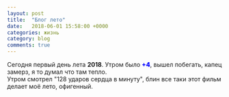 ```yaml
---
layout: post
title:  "Блог лето"
date:   2018-06-01 15:58:00 +0000
categories: жизнь
category: blog
comments: true
---
```

 Сегодня первый день лета <strong>2018</strong>. Утром было <span style="color:blue; font-weight:800">+4</span>, вышел побегать, капец замерз, я то думал что там тепло.<br/>
 Утром смотрел "128 ударов сердца в минуту", блин все таки этот фильм делает моё лето, офигенный.

  <br/>
  <br/>
 <br/>
  <br/>
 <br/>
  <br/>
 <br/>
  <br/>
 <br/>
  <br/>

